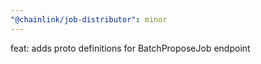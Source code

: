 ```yaml
---
"@chainlink/job-distributor": minor
---
```


feat: adds proto definitions for BatchProposeJob endpoint

